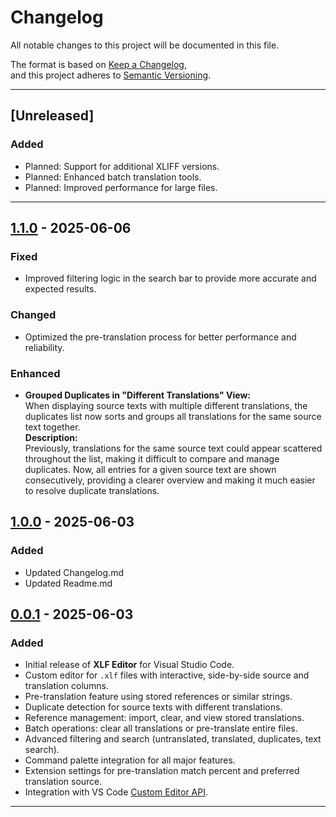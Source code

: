 # Changelog

All notable changes to this project will be documented in this file.

The format is based on [Keep a Changelog](https://keepachangelog.com/en/1.1.0/),  
and this project adheres to [Semantic Versioning](https://semver.org/spec/v2.0.0.html).

---

## [Unreleased]

### Added
- Planned: Support for additional XLIFF versions.
- Planned: Enhanced batch translation tools.
- Planned: Improved performance for large files.

---

## [1.1.0] - 2025-06-06

### Fixed
- Improved filtering logic in the search bar to provide more accurate and expected results.

### Changed
- Optimized the pre-translation process for better performance and reliability.

### Enhanced
- **Grouped Duplicates in "Different Translations" View:**  
  When displaying source texts with multiple different translations, the duplicates list now sorts and groups all translations for the same source text together.  
  **Description:**  
  Previously, translations for the same source text could appear scattered throughout the list, making it difficult to compare and manage duplicates. Now, all entries for a given source text are shown consecutively, providing a clearer overview and making it much easier to resolve duplicate translations.

## [1.0.0] - 2025-06-03

### Added
- Updated Changelog.md
- Updated Readme.md

## [0.0.1] - 2025-06-03

### Added
- Initial release of **XLF Editor** for Visual Studio Code.
- Custom editor for `.xlf` files with interactive, side-by-side source and translation columns.
- Pre-translation feature using stored references or similar strings.
- Duplicate detection for source texts with different translations.
- Reference management: import, clear, and view stored translations.
- Batch operations: clear all translations or pre-translate entire files.
- Advanced filtering and search (untranslated, translated, duplicates, text search).
- Command palette integration for all major features.
- Extension settings for pre-translation match percent and preferred translation source.
- Integration with VS Code [Custom Editor API](https://code.visualstudio.com/api/extension-guides/custom-editors).

---
[1.1.0]: https://github.com/DaJan404/xlfeditor/releases/tag/v1.1.0
[1.0.0]: https://github.com/DaJan404/xlfeditor/releases/tag/v1.0.0
[0.0.1]: https://github.com/DaJan404/xlfeditor/releases/tag/v0.0.1
